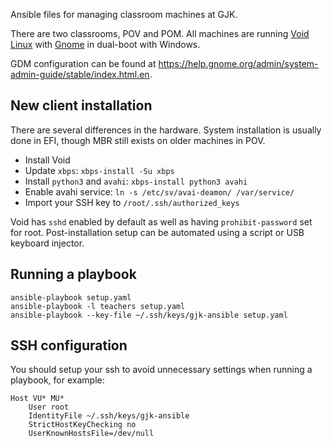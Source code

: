 Ansible files for managing classroom machines at GJK.

There are two classrooms, POV and POM. All machines are running [Void Linux](https://voidlinux.org/) with [Gnome](https://www.gnome.org/) in dual-boot with Windows.

GDM configuration can be found at <https://help.gnome.org/admin/system-admin-guide/stable/index.html.en>.

## New client installation

There are several differences in the hardware. System installation is usually done in EFI, though MBR still exists on older machines in POV.

- Install Void
- Update `xbps`: `xbps-install -Su xbps`
- Install `python3` and `avahi`: `xbps-install python3 avahi`
- Enable avahi service: `ln -s /etc/sv/avai-deamon/ /var/service/`
- Import your SSH key to `/root/.ssh/authorized_keys`

Void has `sshd` enabled by default as well as having `prohibit-password` set for root. Post-installation setup can be automated using a script or USB keyboard injector.

## Running a playbook

```
ansible-playbook setup.yaml
ansible-playbook -l teachers setup.yaml
ansible-playbook --key-file ~/.ssh/keys/gjk-ansible setup.yaml
```

## SSH configuration

You should setup your ssh to avoid unnecessary settings when running a playbook, for example:

```
Host VU* MU*
	User root
	IdentityFile ~/.ssh/keys/gjk-ansible
	StrictHostKeyChecking no
	UserKnownHostsFile=/dev/null
```
